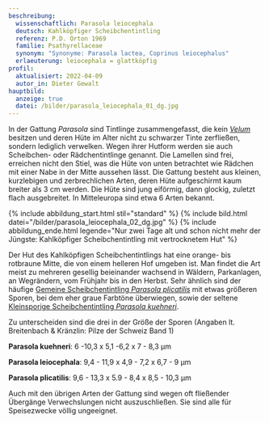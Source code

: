 ```yaml
---
beschreibung:
  wissenschaftlich: Parasola leiocephala
  deutsch: Kahlköpfiger Scheibchentintling
  referenz: P.D. Orton 1969
  familie: Psathyrellaceae
  synonym: "Synonyme: Parasola lactea, Coprinus leiocephalus"
  erlaeuterung: leiocephala = glattköpfig
profil:
  aktualisiert: 2022-04-09
  autor_in: Dieter Gewalt
hauptbild:
  anzeige: true
  datei: /bilder/parasola_leiocephala_01_dg.jpg
---
```

In der Gattung *Parasola* sind Tintlinge zusammengefasst, die kein *[Velum](Velum "Glossar")* besitzen und deren Hüte im Alter nicht zu schwarzer Tinte zerfließen, sondern lediglich verwelken. Wegen ihrer Hutform werden sie auch Scheibchen- oder Rädchentintlinge genannt. Die Lamellen sind frei, erreichen nicht den Stiel, was die Hüte von unten betrachtet wie Rädchen mit einer Nabe in der Mitte aussehen lässt. Die Gattung besteht aus kleinen, kurzlebigen und zerbrechlichen Arten, deren Hüte aufgeschirmt kaum breiter als 3 cm werden. Die Hüte sind jung eiförmig, dann glockig, zuletzt flach ausgebreitet. In Mitteleuropa sind etwa 6 Arten bekannt.

{% include abbildung_start.html stil="standard" %}
{% include bild.html datei="/bilder/parasola_leiocephala_02_dg.jpg" %}
{% include abbildung_ende.html legende="Nur zwei Tage alt und schon nicht mehr der Jüngste: Kahlköpfiger Scheibchentintling mit vertrocknetem Hut" %}

Der Hut des Kahlköpfigen Scheibchentintlings hat eine orange- bis rotbraune Mitte, die von einem helleren Hof umgeben ist. Man findet die Art meist zu mehreren gesellig beieinander wachsend in Wäldern, Parkanlagen, an Wegrändern, vom Frühjahr bis in den Herbst. Sehr ähnlich sind der häufige [Gemeine Scheibchentintling *Parasola plicatilis*](/pilze/parasola-plicatilis-gemeiner-scheibchentintling) mit etwas größeren Sporen, bei dem eher graue Farbtöne überwiegen, sowie der seltene [Kleinsporige Scheibchentintling *Parasola kuehneri*](/pilze/parasola-kuehneri-kleinsporiger-scheibchentling).

Zu unterscheiden sind die drei in der Größe der Sporen (Angaben lt. Breitenbach & Kränzlin: Pilze der Schweiz Band 1)

**Parasola kuehneri**: 6 -10,3 x 5,1 -6,2 x 7 - 8,3 µm

**Parasola leiocephala**: 9,4 - 11,9 x 4,9 - 7,2 x 6,7 - 9 µm

**Parasola plicatilis**: 9,6 - 13,3 x 5.9 - 8,4 x 8,5 - 10,3 µm

Auch mit den übrigen Arten der Gattung sind wegen oft fließender Übergänge Verwechslungen nicht auszuschließen. Sie sind alle für Speisezwecke völlig ungeeignet.